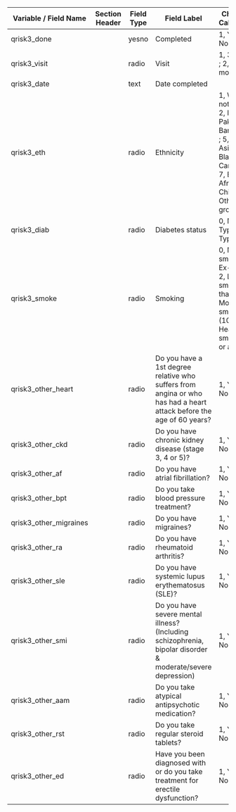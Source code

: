 | Variable / Field Name    | Section Header | Field Type | Field Label                                                                                                         | Choices or Calculations                                                                                                                                          |
| ------------------------ | -------------- | ---------- | ------------------------------------------------------------------------------------------------------------------- | ---------------------------------------------------------------------------------------------------------------------------------------------------------------- |
| qrisk3\_done             |                | yesno      | Completed                                                                                                           | 1, Yes ; 0, No                                                                                                                                                   |
| qrisk3\_visit            |                | radio      | Visit                                                                                                               | 1, 3 months ; 2, 12 months                                                                                                                                       |
| qrisk3\_date             |                | text       | Date completed                                                                                                      |                                                                                                                                                                  |
| qrisk3\_eth              |                | radio      | Ethnicity                                                                                                           | 1, White or not stated ; 2, Indian ; 3, Pakistani ; 4, Bangladeshi ; 5, Other Asian ; 6, Black Caribbean ; 7, Black African ; 8, Chinese ; 9, Other ethnic group |
| qrisk3\_diab             |                | radio      | Diabetes status                                                                                                     | 0, None ; 1, Type 1 ; 2, Type 2                                                                                                                                  |
| qrisk3\_smoke            |                | radio      | Smoking                                                                                                             | 0, Non-smoker ; 1, Ex-smoker ; 2, Light smoker (less than 10) ; 3, Moderate smoker (10-19) ; 4, Heavy smoker (20 or above)                                       |
| qrisk3\_other\_heart     |                | radio      | Do you have a 1st degree relative who suffers from angina or who has had a heart attack before the age of 60 years? | 1, Yes ; 0, No                                                                                                                                                   |
| qrisk3\_other\_ckd       |                | radio      | Do you have chronic kidney disease (stage 3, 4 or 5)?                                                               | 1, Yes ; 0, No                                                                                                                                                   |
| qrisk3\_other\_af        |                | radio      | Do you have atrial fibrillation?                                                                                    | 1, Yes ; 0, No                                                                                                                                                   |
| qrisk3\_other\_bpt       |                | radio      | Do you take blood pressure treatment?                                                                               | 1, Yes ; 0, No                                                                                                                                                   |
| qrisk3\_other\_migraines |                | radio      | Do you have migraines?                                                                                              | 1, Yes ; 0, No                                                                                                                                                   |
| qrisk3\_other\_ra        |                | radio      | Do you have rheumatoid arthritis?                                                                                   | 1, Yes ; 0, No                                                                                                                                                   |
| qrisk3\_other\_sle       |                | radio      | Do you have systemic lupus erythematosus (SLE)?                                                                     | 1, Yes ; 0, No                                                                                                                                                   |
| qrisk3\_other\_smi       |                | radio      | Do you have severe mental illness? (Including schizophrenia, bipolar disorder & moderate/severe depression)         | 1, Yes ; 0, No                                                                                                                                                   |
| qrisk3\_other\_aam       |                | radio      | Do you take atypical antipsychotic medication?                                                                      | 1, Yes ; 0, No                                                                                                                                                   |
| qrisk3\_other\_rst       |                | radio      | Do you take regular steroid tablets?                                                                                | 1, Yes ; 0, No                                                                                                                                                   |
| qrisk3\_other\_ed        |                | radio      | Have you been diagnosed with or do you take treatment for erectile dysfunction?                                     | 1, Yes ; 0, No                                                                                                                                                   |